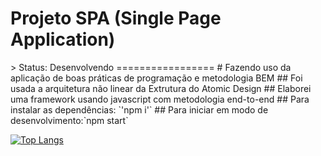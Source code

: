 <h1> Projeto SPA (Single Page Application)</h1>
> Status: Desenvolvendo
=================
<!--ts-->
   # Fazendo uso da aplicação de boas práticas de programação e metodologia BEM
   ## Foi usada a arquitetura não linear da Extrutura do Atomic Design
   ## Elaborei uma framework usando javascript com metodologia end-to-end
   ## Para instalar as dependências: `'npm i'`
   ## Para iniciar em modo de desenvolvimento:`npm start`

   [![Top Langs](https://github-readme-stats.vercel.app/api/top-langs/?username=carlosvico)](https://github.com/carlosvico/github-readme-stats)


<!--te-->
